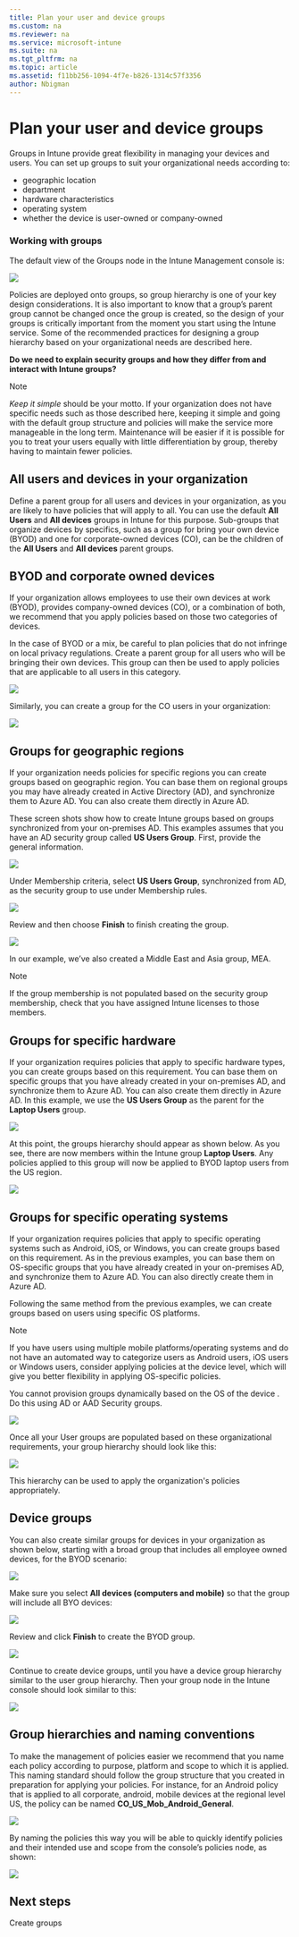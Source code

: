 ```yaml
---
title: Plan your user and device groups
ms.custom: na
ms.reviewer: na
ms.service: microsoft-intune
ms.suite: na
ms.tgt_pltfrm: na
ms.topic: article
ms.assetid: f11bb256-1094-4f7e-b826-1314c57f3356
author: Nbigman
---
```

# Plan your user and device groups
<!--Write concisely: Considered planning of your groups and policies will help you keep them organized and achieve the client behavior that you want. Here are some the recommended practices for organizing and managing your Intune policies and groups.

## Group basics-->
Groups in Intune provide great flexibility in managing your devices and users. You can set up groups to suit your organizational needs according to:
- geographic location
- department
- hardware characteristics
- operating system
- whether the device is user-owned or company-owned

<!-- Move to Next steps: More information on how to create and manage groups can be found in [Use groups to manage users and devices with Microsoft Intune](use-groups-to-manage-users-and-devices-with-microsoft-intune.md)-->

### Working with groups
The default view of the Groups node in the Intune Management console is:

![](../media/PlanDesign/Group-planning/Intune_Planning_Groups_Default_small.jpg)

Policies are deployed onto groups, so group hierarchy is one of your key design considerations. It is also important to know that a group’s parent group cannot be changed once the group is created, so the design of your groups is critically important from the moment you start using the Intune service. Some of the recommended practices for designing a group hierarchy based on your organizational needs are  described here.

**Do we need to explain security groups and how they differ from and interact with Intune groups?**

> [!NOTE]
> *Keep it simple* should be your motto. If your organization does not have specific needs such as those described here, keeping it simple and going with the default group structure and policies will make the service more manageable in the long term. Maintenance will be easier if it is possible for you to treat your users equally with little differentiation by group,  thereby having to maintain  fewer policies.

## All users and devices in your organization
<!--You should have a parent group defined for all users and devices in your organization, as you are likely to have policies that will apply to all. This can be the default **All Users** and **All devices** groups in Intune. These groups can then be used to apply policies that are applicable to all users and devices within your organization. If you are creating BYOD (bring your own device), Corporate Owned (CO) groups, then those groups can be the children of the **All Users** and **All devices**  parent groups.-->

Define a parent group for all users and devices in your organization, as you are likely to have policies that will apply to all. You can use the default **All Users** and **All devices** groups in Intune for this purpose. Sub-groups that organize devices by specifics, such as a group for bring your own device (BYOD) and one for corporate-owned devices (CO), can be the children of the **All Users** and **All devices** parent groups.

## BYOD and corporate owned devices
If your organization allows employees to use their own devices at work (BYOD), provides company-owned devices (CO), or a combination of both, we recommend that you apply policies based on those two categories of devices.

In the case of BYOD or a mix, be careful to plan policies that do not infringe on local privacy regulations. <!-- I don't understand this sentence: This will also help employees understand the corporate management of their personal devices and may drive more towards application-level management rather than device-level management.--> Create a parent group for all users who will be bringing their own devices. This group can then be used to apply policies that are applicable to all users in this category.

![](./media/PlanDesign/Group-planning/Intune_Planning_Groups_BYOD_small.jpg)

Similarly, you can create a group for the CO users in your organization:

![](./media/PlanDesign/Group-planning/Intune_Planning_Groups_BYOD_Hierachy_View_small.jpg)

## Groups for geographic regions
If your organization needs policies for specific regions you can create groups based on geographic region. <!--These groups could be centered on regional groups that you have already created in your on-premises Active Directory (AD), and synchronized to Azure AD (AAD) or created directly in AAD.--> You can base them on regional groups you may have already created in Active Directory (AD), and synchronize them to Azure AD. You can also create them directly in Azure AD.

These screen shots show how to create Intune groups based on groups synchronized from your on-premises AD. This examples assumes that you have an AD security group called **US Users Group**. First, provide the general information. <!-- probably should be numbered list; possibly candidate for animated .gif-->

![](./media/PlanDesign/Group-planning/Intune_Planning_Groups_AD_General_small.jpg)

Under Membership criteria, select **US Users Group**, synchronized from AD, as the security group to use under Membership rules.

![](./media/PlanDesign/Group-planning/Intune_Planning_Groups_AD_Criteria_small.jpg)

Review and then choose **Finish** to finish creating the group.

![](./media/PlanDesign/Group-planning/Intune_Planning_Groups_AD_Summary_small.jpg)

In our example, we’ve also created a Middle East and Asia group, MEA.

> [!NOTE]
> If the group membership is not populated based on the security group membership, check that you have assigned Intune licenses to those members.

## Groups for specific hardware
If your organization requires policies that apply to specific hardware types, you can create groups based on this requirement. You can base them on specific groups that you have already created in your on-premises AD, and synchronize them to Azure AD. You can also create them directly in Azure AD. In this example, we use the **US Users Group** as the parent for the **Laptop Users** group.

![](./media/PlanDesign/Group-planning/Intune_Planning_Groups_Laptop_small.jpg)

At this point, the groups hierarchy should appear as shown below. As you see, there are now members within the Intune group **Laptop Users**. Any policies applied to this group will now be applied to BYOD laptop users from the US region.

![](./media/PlanDesign/Group-planning/Intune_Planning_Groups_Laptop_Hierarchy_small.jpg)

## Groups for specific operating systems
If your organization requires policies that apply to specific operating systems such as Android, iOS, or Windows, you can create groups based on this requirement. As in the previous examples, you can base them on OS-specific groups that you have already created in your on-premises AD, and synchronize them to Azure AD. You can also directly create them in Azure AD.

Following the same method from the previous examples, we can create groups based on users <!--devices?--> using specific OS platforms.

> [!NOTE]
> If you have users using multiple mobile platforms/operating systems and do not have an automated way to categorize users  as Android users, iOS users or Windows users, consider applying policies at the device level, which will give you better flexibility in applying OS-specific policies.
>
> You cannot provision groups dynamically based on the OS of the device . Do this using AD or AAD Security groups.

![](./media/PlanDesign/Group-planning/Intune_Planning_Groups_OS_Hierachy_small.jpg)

Once all your User groups are populated based on these organizational requirements, your group hierarchy should look like this:

![](./media/PlanDesign/Group-planning/Intune_Planning_Groups_Midpoint_Hierachy_small.jpg)

This hierarchy can be used to apply the organization's policies appropriately.

## Device groups
You can also create similar groups for devices in your organization as shown below, starting with a broad group that includes all employee owned devices, for the BYOD scenario:

![](./media/PlanDesign/Group-planning/Intune_Planning_Groups_Device_General_small.jpg)

Make sure you select **All devices (computers and mobile)** so that the group will include all BYO devices:

![](./media/PlanDesign/Group-planning/Intune_Planning_Groups_Device_Criteria_small.jpg)

Review and click **Finish** to create the BYOD group.

![](./media/PlanDesign/Group-planning/Intune_Planning_Groups_Device_Summary_small.jpg)

Continue to create device groups, until you have a device group hierarchy similar to the user group hierarchy. Then your group node in the Intune console should look similar to this:

![](./media/PlanDesign/Group-planning/Intune_Groups_Hierarchy_Final_Small.jpg)

## Group hierarchies and naming conventions
To make the management of policies easier we recommend that you name each policy according to  purpose, platform and  scope to which it is applied. This naming standard should follow the group structure that you created  in preparation for applying your policies.
For instance, for an Android policy that is applied to all corporate, android, mobile devices at the regional level US, the policy can be named
**CO_US_Mob_Android_General**.

![](./media/PlanDesign/Group-planning/Intune_planning_policy_android_small.jpg)

By naming the policies this way you will be able to quickly identify policies and their intended use and scope from the console’s policies node, as shown:

![](./media/PlanDesign/Group-planning/Intune_planning_policy_view_small.jpg)

## Next steps
Create groups
